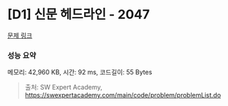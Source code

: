 # [D1] 신문 헤드라인 - 2047 

[문제 링크](https://swexpertacademy.com/main/code/problem/problemDetail.do?contestProbId=AV5QKsLaAy0DFAUq) 

### 성능 요약

메모리: 42,960 KB, 시간: 92 ms, 코드길이: 55 Bytes



> 출처: SW Expert Academy, https://swexpertacademy.com/main/code/problem/problemList.do
